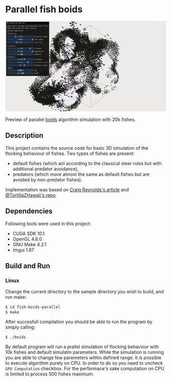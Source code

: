 # Parallel fish boids

![Simulation preview](recordings/peek1.gif)

Preview of parallel [boids](https://en.wikipedia.org/wiki/Boids) algorithm simulation with 20k fishes.

## Description

This project contains the source code for basic 3D simulation of the flocking behaviour of fishes. Two types of fishes are present: 
- default fishes (which act according to the classical steer rules but with additional predator avoidance),
- predators (which move almost the same as default fishes but are avoided by non-predator fishes).

Implementation was based on [Craig Reynolds's article](http://www.red3d.com/cwr/boids/) and [@TortillaZHawaii's repo](https://github.com/TortillaZHawaii/fishes_cuda).

## Dependencies

Following tools were used in this project:

* CUDA SDK 10.1
* OpenGL 4.6.0
* GNU Make 4.2.1
* Imgui 1.87

## Build and Run
### Linux
Change the current directory to the sample directory you wish to build, and run make:
```
$ cd fish-boids-parallel
$ make
```
After succesfull compilation you should be able to run the program by simply calling:
```
$ ./boids
```
By default program will run a prallel simulation of flocking behaviour with 10k fishes and default simulatin parameters. While the simulation is running you are able to change few paremeters within defined range. 
It is possible to execute algorithm purely on CPU. In order to do so you need to uncheck `GPU Computation` checkbox. For the performace's sake computation on CPU is limited to process 500 fishes maximum.
